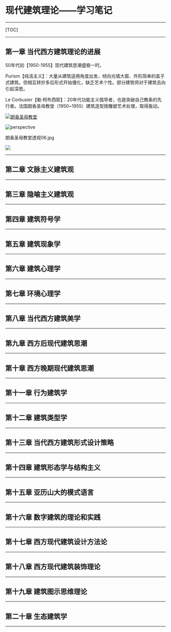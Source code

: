 # 现代建筑理论——学习笔记

---

[TOC]

---

## 第一章 当代西方建筑理论的进展

50年代初【1950-1955】现代建筑思潮盛极一时。

Purism【纯洁主义】：大量从建筑适用角度出发，倾向光墙大窗、外形简单的盒子式建筑。但相互转抄多后形式开始僵化，缺乏艺术个性。部分建筑师对于建筑去向引起深思。

Le Corbusier【勒·柯布西耶】：20年代功能主义倡导者，也是突破自己教条的先行者。法国朗香圣母教堂（1950~1955）建筑造型按雕塑艺术处理，取得轰动。

[![朗香圣母教堂](C:\Users\YY\Pictures\Architecture\公共建筑设计原理-附图项目\朗香教堂\朗香圣母教堂透视01.jpg "朗香圣母教堂")](http://jiayuyang.cn/img "朗香圣母教堂")

<img src="https://jiayuyang.cn/img/朗香圣母教堂透视06.jpg" alt="perspective" title="朗香教堂透视" />

朗香圣母教堂透视06.jpg

<img src="https://gitee.com/jiayuyang008/pic/raw/master/img/rainy.gif" />


---

## 第二章 文脉主义建筑观





---

## 第三章 隐喻主义建筑观





---

## 第四章 建筑符号学





---

## 第五章 建筑现象学





---

## 第六章 建筑心理学





---

## 第七章 环境心理学





---

## 第八章 当代西方建筑美学





---

## 第九章 西方后现代建筑思潮





---

## 第十章 西方晚期现代建筑思潮





---

## 第十一章 行为建筑学





---

## 第十二章 建筑类型学





---

## 第十三章 当代西方建筑形式设计策略





---

## 第十四章 建筑形态学与结构主义





---

## 第十五章 亚历山大的模式语言





---

## 第十六章 数字建筑的理论和实践





---

## 第十七章 西方现代建筑设计方法论





---

## 第十八章 西方现代建筑装饰理论





---

## 第十九章 建筑图示思维理论





---

## 第二十章 生态建筑学





---



